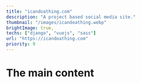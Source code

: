 ```yaml
---
title: "icandoathing.com"
description: "A project based social media site."
thumbnail: "/images/icandoathing.webp"
brightImage: true,
techs: ["django", "vuejs", "sass"]
url: "https://icandoathing.com"
priority: 9
---
```


# The main content
